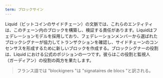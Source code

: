```yaml
---
term: ブロックサイン
---
```

Liquid（ビットコインのサイドチェーン）の文脈では、これらのエンティティは、このチェーン内のブロックを構築し、検証する責任があります。Liquidはフェデレーションモデルを採用しており、フェデレーションメンバーから選ばれたブロックシグナーが協力してトランザクションを確認し、サイドチェーンのコンセンサスを形成するために新しいブロックを作成する。ブロックシグナーの役割は、Liquid における公式のポジションの一つです。彼らはこの役割と監視人（ガーディアン）の役割の両方を果たします。

> フランス語では "blockigners "は "signataires de blocs "と訳される。